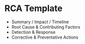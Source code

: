 # RCA Template
- Summary / Impact / Timeline
- Root Cause & Contributing Factors
- Detection & Response
- Corrective & Preventative Actions
